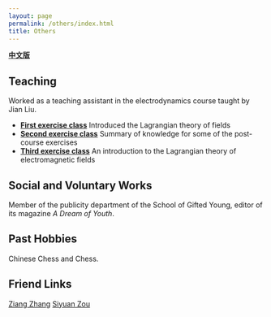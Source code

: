 ```yaml
---
layout: page
permalink: /others/index.html
title: Others
---
```


**[中文版](https://zian-chen.github.io/others_zh/)**

## Teaching

Worked as a teaching assistant in the electrodynamics course taught by Jian Liu.
- **[First exercise class](https://zian-chen.github.io/file/TD-1.pdf)** Introduced the Lagrangian theory of fields
- **[Second exercise class](https://zian-chen.github.io/file/TD-2.pdf)** Summary of knowledge for some of the post-course exercises
- **[Third exercise class](https://zian-chen.github.io/file/TD-3.pdf)** An introduction to the Lagrangian theory of electromagnetic fields

## Social and Voluntary Works

Member of the publicity department of the School of Gifted Young, editor of its magazine *A Dream of Youth*.

## Past Hobbies

Chinese Chess and Chess.

## Friend Links

[Ziang Zhang](https://zhang-ziang.github.io/) [Siyuan Zou](https://siyuan-zou.github.io/)


<!--<div class="third">
<img src="/images/prelection1.JPG">
<img src="/images/speech1.JPG">
<img src="/images/speech3.JPG">
</div> -->
